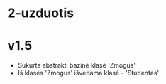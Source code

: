 # 2-uzduotis
# v1.5
- Sukurta abstrakti bazinė klasė 'Zmogus'
- Iš klasės 'Zmogus' išvedama klasė - 'Studentas'
